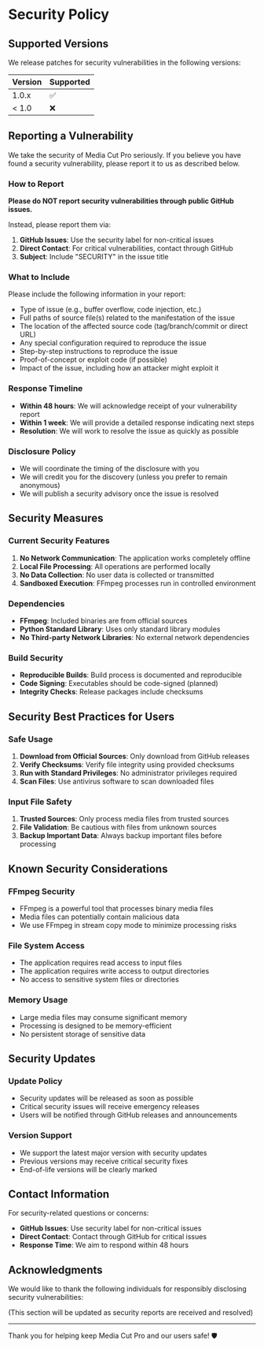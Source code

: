 # Security Policy

## Supported Versions

We release patches for security vulnerabilities in the following versions:

| Version | Supported          |
| ------- | ------------------ |
| 1.0.x   | :white_check_mark: |
| < 1.0   | :x:                |

## Reporting a Vulnerability

We take the security of Media Cut Pro seriously. If you believe you have found a security vulnerability, please report it to us as described below.

### How to Report

**Please do NOT report security vulnerabilities through public GitHub issues.**

Instead, please report them via:

1. **GitHub Issues**: Use the security label for non-critical issues
2. **Direct Contact**: For critical vulnerabilities, contact through GitHub
3. **Subject**: Include "SECURITY" in the issue title

### What to Include

Please include the following information in your report:

- Type of issue (e.g., buffer overflow, code injection, etc.)
- Full paths of source file(s) related to the manifestation of the issue
- The location of the affected source code (tag/branch/commit or direct URL)
- Any special configuration required to reproduce the issue
- Step-by-step instructions to reproduce the issue
- Proof-of-concept or exploit code (if possible)
- Impact of the issue, including how an attacker might exploit it

### Response Timeline

- **Within 48 hours**: We will acknowledge receipt of your vulnerability report
- **Within 1 week**: We will provide a detailed response indicating next steps
- **Resolution**: We will work to resolve the issue as quickly as possible

### Disclosure Policy

- We will coordinate the timing of the disclosure with you
- We will credit you for the discovery (unless you prefer to remain anonymous)
- We will publish a security advisory once the issue is resolved

## Security Measures

### Current Security Features

1. **No Network Communication**: The application works completely offline
2. **Local File Processing**: All operations are performed locally
3. **No Data Collection**: No user data is collected or transmitted
4. **Sandboxed Execution**: FFmpeg processes run in controlled environment

### Dependencies

- **FFmpeg**: Included binaries are from official sources
- **Python Standard Library**: Uses only standard library modules
- **No Third-party Network Libraries**: No external network dependencies

### Build Security

- **Reproducible Builds**: Build process is documented and reproducible
- **Code Signing**: Executables should be code-signed (planned)
- **Integrity Checks**: Release packages include checksums

## Security Best Practices for Users

### Safe Usage
1. **Download from Official Sources**: Only download from GitHub releases
2. **Verify Checksums**: Verify file integrity using provided checksums
3. **Run with Standard Privileges**: No administrator privileges required
4. **Scan Files**: Use antivirus software to scan downloaded files

### Input File Safety
1. **Trusted Sources**: Only process media files from trusted sources
2. **File Validation**: Be cautious with files from unknown sources
3. **Backup Important Data**: Always backup important files before processing

## Known Security Considerations

### FFmpeg Security
- FFmpeg is a powerful tool that processes binary media files
- Media files can potentially contain malicious data
- We use FFmpeg in stream copy mode to minimize processing risks

### File System Access
- The application requires read access to input files
- The application requires write access to output directories
- No access to sensitive system files or directories

### Memory Usage
- Large media files may consume significant memory
- Processing is designed to be memory-efficient
- No persistent storage of sensitive data

## Security Updates

### Update Policy
- Security updates will be released as soon as possible
- Critical security issues will receive emergency releases
- Users will be notified through GitHub releases and announcements

### Version Support
- We support the latest major version with security updates
- Previous versions may receive critical security fixes
- End-of-life versions will be clearly marked

## Contact Information

For security-related questions or concerns:

- **GitHub Issues**: Use security label for non-critical issues
- **Direct Contact**: Contact through GitHub for critical issues
- **Response Time**: We aim to respond within 48 hours

## Acknowledgments

We would like to thank the following individuals for responsibly disclosing security vulnerabilities:

(This section will be updated as security reports are received and resolved)

---

Thank you for helping keep Media Cut Pro and our users safe! 🛡️